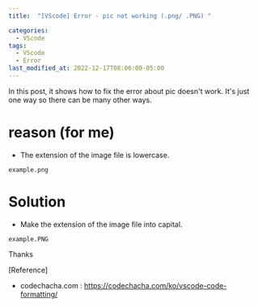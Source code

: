 ```yaml
---
title:  "[VScode] Error - pic not working (.png/ .PNG) "

categories:
  - VScode
tags:
  - VScode
  - Error
last_modified_at: 2022-12-17T08:06:00-05:00
---
```


In this post, it shows how to fix the error about pic doesn't work.
It's just one way so there can be many other ways.

# reason (for me)

 - The extension of the image file is lowercase. 

```
example.png
```

# Solution 

 - Make the extension of the image file into capital. 

```
example.PNG
```

Thanks

[Reference]
* codechacha.com : <https://codechacha.com/ko/vscode-code-formatting/>
